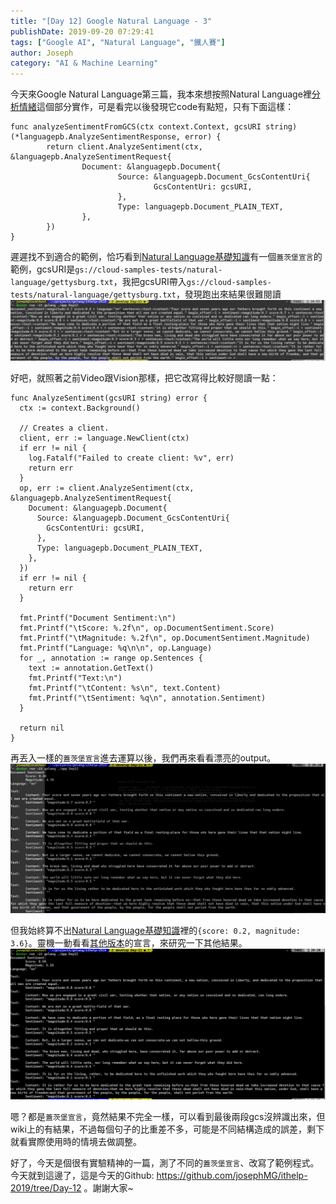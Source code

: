 ```yaml
---
title: "[Day 12] Google Natural Language - 3"
publishDate: 2019-09-20 07:29:41
tags: ["Google AI", "Natural Language", "鐵人賽"]
author: Joseph
category: "AI & Machine Learning"
---
```

今天來Google Natural Language第三篇，我本來想按照Natural Language裡[分析情緒](https://cloud.google.com/natural-language/docs/analyzing-sentiment)這個部分實作，可是看完以後發現它code有點短，只有下面這樣：
```golang
func analyzeSentimentFromGCS(ctx context.Context, gcsURI string) (*languagepb.AnalyzeSentimentResponse, error) {
        return client.AnalyzeSentiment(ctx, &languagepb.AnalyzeSentimentRequest{
                Document: &languagepb.Document{
                        Source: &languagepb.Document_GcsContentUri{
                                GcsContentUri: gcsURI,
                        },
                        Type: languagepb.Document_PLAIN_TEXT,
                },
        })
}
```
<!-- more -->
遲遲找不到適合的範例，恰巧看到[Natural Language基礎知識](https://cloud.google.com/natural-language/docs/basics?hl=zh-tw)有一個`蓋茨堡宣言`的範例，gcsURI是`gs://cloud-samples-tests/natural-language/gettysburg.txt`，我把gcsURI帶入`gs://cloud-samples-tests/natural-language/gettysburg.txt`，發現跑出來結果很難閱讀
![output1.jpg](output1.jpg)

好吧，就照著之前Video跟Vision那樣，把它改寫得比較好閱讀一點：
```golang
func AnalyzeSentiment(gcsURI string) error {
  ctx := context.Background()

  // Creates a client.
  client, err := language.NewClient(ctx)
  if err != nil {
    log.Fatalf("Failed to create client: %v", err)
    return err
  }
  op, err := client.AnalyzeSentiment(ctx, &languagepb.AnalyzeSentimentRequest{
    Document: &languagepb.Document{
      Source: &languagepb.Document_GcsContentUri{
        GcsContentUri: gcsURI,
      },
      Type: languagepb.Document_PLAIN_TEXT,
    },
  })
  if err != nil {
    return err
  }

  fmt.Printf("Document Sentiment:\n")
  fmt.Printf("\tScore: %.2f\n", op.DocumentSentiment.Score)
  fmt.Printf("\tMagnitude: %.2f\n", op.DocumentSentiment.Magnitude)
  fmt.Printf("Language: %q\n\n", op.Language)
  for _, annotation := range op.Sentences {
    text := annotation.GetText()
    fmt.Printf("Text:\n")
    fmt.Printf("\tContent: %s\n", text.Content)
    fmt.Printf("\tSentiment: %q\n", annotation.Sentiment)
  }

  return nil
}
```

再丟入一樣的`蓋茨堡宣言`進去運算以後，我們再來看看漂亮的output。
![output2.jpg](output2.jpg)

但我始終算不出[Natural Language基礎知識](https://cloud.google.com/natural-language/docs/basics?hl=zh-tw#sentiment-request)裡的`{score: 0.2, magnitude: 3.6}`。靈機一動看看[其他版本](https://en.wikipedia.org/wiki/Gettysburg_Address#Text_of_the_Gettysburg_Address)的宣言，來研究一下其他結果。
![output3.jpg](output3.jpg)

嗯？都是`蓋茨堡宣言`，竟然結果不完全一樣，可以看到最後兩段gcs沒辨識出來，但wiki上的有結果，不過每個句子的比重差不多，可能是不同結構造成的誤差，剩下就看實際使用時的情境去做調整。

好了，今天是個很有實驗精神的一篇，測了不同的`蓋茨堡宣言`、改寫了範例程式。
今天就到這邊了，這是今天的Github: https://github.com/josephMG/ithelp-2019/tree/Day-12 。謝謝大家~
